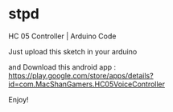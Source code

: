 # stpd
HC 05 Controller | Arduino Code


Just upload this sketch in your arduino

and Download this android app : https://play.google.com/store/apps/details?id=com.MacShanGamers.HC05VoiceController

Enjoy!
